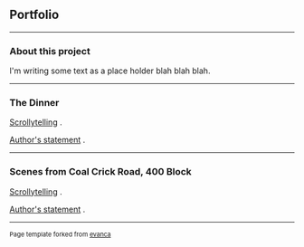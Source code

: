 ## Portfolio

---

### About this project 

<p>I'm writing some text as a place holder blah blah blah.</p>

---

### The Dinner

[Scrollytelling](https://aml969.github.io/hello-scrollytelling/) . 

[Author's statement](https://aml969.github.io/sample_page) . 

---

### Scenes from Coal Crick Road, 400 Block

[Scrollytelling](https://aml969.github.io/hello-scrollytelling/) . 

[Author's statement](https://aml969.github.io/sample_page) . 

---
<p style="font-size:11px">Page template forked from <a href="https://github.com/evanca/quick-portfolio">evanca</a></p>
<!-- Remove above link if you don't want to attibute -->
